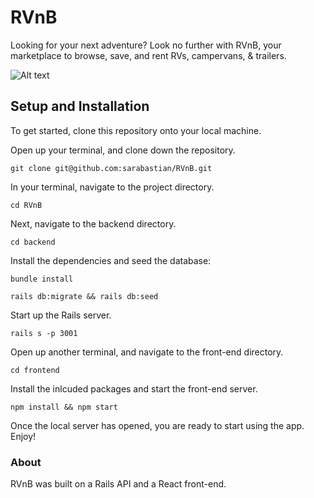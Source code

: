 # RVnB
Looking for your next adventure? Look no further with RVnB, your marketplace to browse, save, and rent RVs, campervans, & trailers.


![Alt text](https://github.com/sarabastian/RVnB/blob/main/frontend/public/screenshot.png)
## Setup and Installation
To get started, clone this repository onto your local machine.

Open up your terminal, and clone down the repository.

```
git clone git@github.com:sarabastian/RVnB.git
```

In your terminal, navigate to the project directory.

```
cd RVnB
```

Next, navigate to the backend directory.
```
cd backend
```

Install the dependencies and seed the database:
```
bundle install
```
```
rails db:migrate && rails db:seed
```

Start up the Rails server.
```
rails s -p 3001
```
Open up another terminal, and navigate to the front-end directory.
```
cd frontend
```

Install the inlcuded packages and start the front-end server.
```
npm install && npm start
```

Once the local server has opened, you are ready to start using the app. Enjoy!

### About

RVnB was built on a Rails API and a React front-end.
